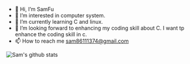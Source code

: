 - 👋 Hi, I’m SamFu
- 👀 I’m interested in computer system.
- 🌱 I’m currently learning C and linux.
- 💞️ I’m looking forward to enhancing my coding skill about C. I want tp enhance the coding skill in c. 
- 📫 How to reach me sam86111374@gmail.com

<!---
samfu19971113/samfu19971113 is a ✨ special ✨ repository because its `README.md` (this file) appears on your GitHub profile.
You can click the Preview link to take a look at your changes.
--->
![Sam's github stats](https://github-readme-stats.vercel.app/api?username=samfu19971113)

<!---
[![Top Langs](https://github-readme-stats.vercel.app/api/top-langs/?username=samfu19971113)](https://github.com/samfu19971113/github-readme-stats)
-->
